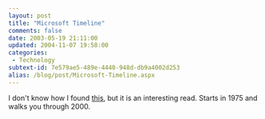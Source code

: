 ```yaml
---
layout: post
title: "Microsoft Timeline"
comments: false
date: 2003-05-19 21:11:00
updated: 2004-11-07 19:58:00
categories:
 - Technology
subtext-id: 7e579ae5-489e-4440-948d-db9a4002d253
alias: /blog/post/Microsoft-Timeline.aspx
---
```



I don't know how I found [this](http://www.microsoft.com/museum/mustimeline.mspx#), but it is an interesting read. Starts in 1975 and walks you through 2000. 
